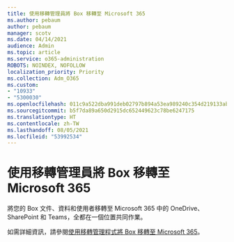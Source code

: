 ```yaml
---
title: 使用移轉管理員將 Box 移轉至 Microsoft 365
ms.author: pebaum
author: pebaum
manager: scotv
ms.date: 04/14/2021
audience: Admin
ms.topic: article
ms.service: o365-administration
ROBOTS: NOINDEX, NOFOLLOW
localization_priority: Priority
ms.collection: Adm_O365
ms.custom:
- "10933"
- "5300030"
ms.openlocfilehash: 011c9a522dba991deb02797b894a53ea989240c354d219133ab909a2baceb61a
ms.sourcegitcommit: b5f7da89a650d2915dc652449623c78be6247175
ms.translationtype: HT
ms.contentlocale: zh-TW
ms.lasthandoff: 08/05/2021
ms.locfileid: "53992534"
---
```

# <a name="migrate-box-to-microsoft-365-with-migration-manager"></a>使用移轉管理員將 Box 移轉至 Microsoft 365

將您的 Box 文件、資料和使用者移轉至 Microsoft 365 中的 OneDrive、SharePoint 和 Teams，全都在一個位置共同作業。

如需詳細資訊，請參閱[使用移轉管理程式將 Box 移轉至 Microsoft 365](https://docs.microsoft.com/sharepointmigration/mm-box-overview)。